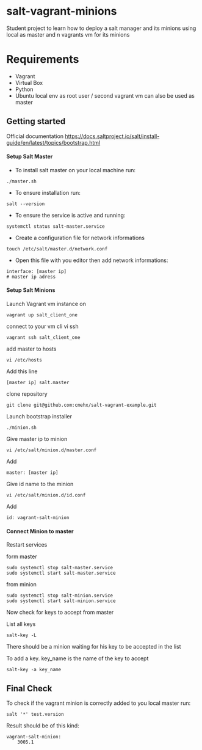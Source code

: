 # salt-vagrant-minions

Student project to learn how to deploy a salt manager and its minions using
local as master and n vagrants vm for its minions

# Requirements

- Vagrant
- Virtual Box
- Python
- Ubuntu local env as root user / second vagrant vm can also be used as master

## Getting started

Official documentation
https://docs.saltproject.io/salt/install-guide/en/latest/topics/bootstrap.html

#### Setup Salt Master

- To install salt master on your local machine run:
```
./master.sh
```

- To ensure installation run:
```
salt --version
```

- To ensure the service is active and running:
```
systemctl status salt-master.service
```

- Create a configuration file for network informations
```
touch /etc/salt/master.d/network.conf
```

- Open this file with you editor then add network informations:

```
interface: [master ip]
# master ip adress
```

#### Setup Salt Minions

Launch Vagrant vm instance on
```
vagrant up salt_client_one
```

connect to your vm cli vi ssh
```
vagrant ssh salt_client_one
```

add master to hosts
```
vi /etc/hosts
```
Add this line
```
[master ip] salt.master
```

clone repository
```
git clone git@github.com:cmehx/salt-vagrant-example.git
```

Launch bootstrap installer
```
./minion.sh
```

Give master ip to minion
```
vi /etc/salt/minion.d/master.conf
```
Add
```
master: [master ip]
```

Give id name to the minion
```
vi /etc/salt/minion.d/id.conf
```
Add
```
id: vagrant-salt-minion
```

#### Connect Minion to master

Restart services

form master
```
sudo systemctl stop salt-master.service
sudo systemctl start salt-master.service
```
from minion
```
sudo systemctl stop salt-minion.service
sudo systemctl start salt-minion.service
```

Now check for keys to accept from master

List all keys
```
salt-key -L
```

There should be a minion waiting for his key to be accepted in the list

To add a key. key_name is the name of the key to accept
```
salt-key -a key_name
```

## Final Check

To check if the vagrant minion is correctly added to you local master run:
```
salt '*' test.version
```
Result should be of this kind:
```
vagrant-salt-minion:
    3005.1
```
